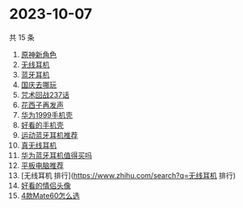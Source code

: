 # 2023-10-07

共 15 条

<!-- BEGIN -->
<!-- 最后更新时间 Sat Oct 07 2023 22:06:49 GMT+0800 (China Standard Time) -->

1. [原神新角色](https://www.zhihu.com/search?q=原神新角色)
1. [无线耳机](https://www.zhihu.com/search?q=无线耳机)
1. [蓝牙耳机](https://www.zhihu.com/search?q=蓝牙耳机)
1. [国庆去哪玩](https://www.zhihu.com/search?q=国庆去哪玩)
1. [咒术回战237话](https://www.zhihu.com/search?q=咒术回战237话)
1. [花西子再发声](https://www.zhihu.com/search?q=花西子再发声)
1. [华为1999手机壳](https://www.zhihu.com/search?q=华为1999手机壳)
1. [好看的手机壳](https://www.zhihu.com/search?q=好看的手机壳)
1. [运动蓝牙耳机推荐](https://www.zhihu.com/search?q=运动蓝牙耳机推荐)
1. [真无线耳机](https://www.zhihu.com/search?q=真无线耳机)
1. [华为蓝牙耳机值得买吗](https://www.zhihu.com/search?q=华为蓝牙耳机值得买吗)
1. [平板电脑推荐](https://www.zhihu.com/search?q=平板电脑推荐)
1. [无线耳机 排行](https://www.zhihu.com/search?q=无线耳机 排行)
1. [好看的情侣头像](https://www.zhihu.com/search?q=好看的情侣头像)
1. [4款Mate60怎么选](https://www.zhihu.com/search?q=4款Mate60怎么选)

<!-- END -->

